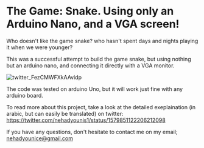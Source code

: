 # The Game: Snake. Using only an Arduino Nano, and a VGA screen!
Who doesn't like the game snake? who hasn't spent days and nights playing it when we were younger?

This was a successful attempt to build the game snake, but using nothing but an arduino nano, and connecting it directly with a VGA monitor.


![twitter_FezCMWFXkAAvidp](https://github.com/nehadyounis/Snake-on-Arduino/assets/67816665/f2a7e441-eff5-4920-adda-476f06c9cee2)


The code was tested on arduino Uno, but it will work just fine with any arduino board.

To read more about this project, take a look at the detailed exeplaination (in arabic, but can easily be translated) on twitter:
https://twitter.com/nehadyounis1/status/1579851122206212098

If you have any questions, don't hesitate to contact me on my email; nehadyounice@gmail.com
